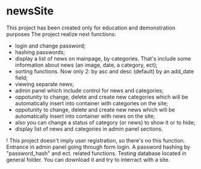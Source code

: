 # newsSite
This project has been created only for education and demonstration purposes
The project realize next functions:
- login and change password;
- hashing passwords;
- display a list of news on mainpage, by categories. That's include some information about news (an image, date, a category, ect);
- sorting functions. Now only 2: by asc and desc (default) by an add_date field;
- viewing separate news;
- admin panel which include control for news and categories;
- oppotunity to change, delete and create new categories which will be automatically insert into container with categories on the site;
- oppotunity to change, delete and create new news which will be automatically insert into container with news on the site;
- also you can change a status of category (or news) to show it or to hide;
- display list of news and categories in admin panel sections.

! This project doesn't imply user registration, so there's no this function.
Entrance in admin panel going through form login. A password hashing by "password_hash" and ect. related functions.
Testing database located in general folder. You can download it and try to interract with a site.
